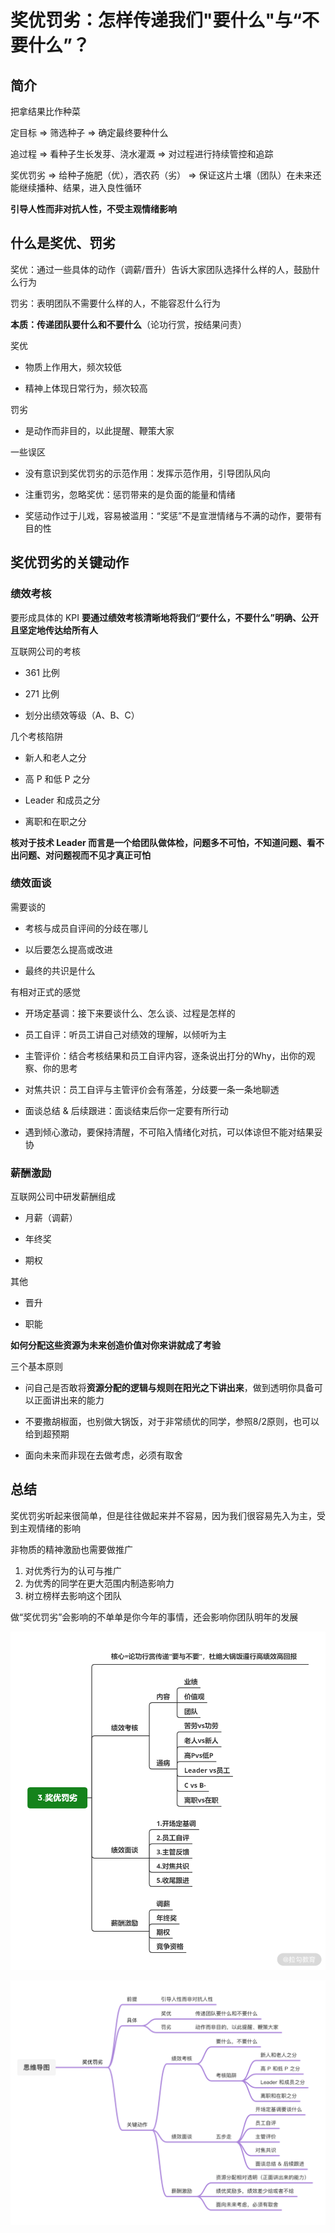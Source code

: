 # 奖优罚劣：怎样传递我们"要什么"与“不要什么”？

## 简介

把拿结果比作种菜

定目标 => 筛选种子  => 确定最终要种什么

追过程 => 看种子生长发芽、浇水灌溉 => 对过程进行持续管控和追踪

奖优罚劣 => 给种子施肥（优），洒农药（劣） => 保证这片土壤（团队）在未来还能继续播种、结果，进入良性循环

**引导人性而非对抗人性，不受主观情绪影响**



## 什么是奖优、罚劣 

奖优：通过一些具体的动作（调薪/晋升）告诉大家团队选择什么样的人，鼓励什么行为

罚劣：表明团队不需要什么样的人，不能容忍什么行为

**本质：传递团队要什么和不要什么**（论功行赏，按结果问责）

奖优

* 物质上作用大，频次较低

* 精神上体现日常行为，频次较高

罚劣

* 是动作而非目的，以此提醒、鞭策大家

一些误区

* 没有意识到奖优罚劣的示范作用：发挥示范作用，引导团队风向

* 注重罚劣，忽略奖优：惩罚带来的是负面的能量和情绪

* 奖惩动作过于儿戏，容易被滥用：“奖惩”不是宣泄情绪与不满的动作，要带有目的性



## 奖优罚劣的关键动作 


### 绩效考核

要形成具体的 KPI **要通过绩效考核清晰地将我们“要什么，不要什么”明确、公开且坚定地传达给所有人**

互联网公司的考核

* 361 比例

* 271 比例

* 划分出绩效等级（A、B、C）

几个考核陷阱

* 新人和老人之分

* 高 P 和低 P 之分

* Leader 和成员之分

* 离职和在职之分

**核对于技术 Leader 而言是一个给团队做体检，问题多不可怕，不知道问题、看不出问题、对问题视而不见才真正可怕**



### 绩效面谈


需要谈的

* 考核与成员自评间的分歧在哪儿

* 以后要怎么提高或改进

* 最终的共识是什么

有相对正式的感觉

* 开场定基调：接下来要谈什么、怎么谈、过程是怎样的

* 员工自评：听员工讲自己对绩效的理解，以倾听为主

* 主管评价：结合考核结果和员工自评内容，逐条说出打分的Why，出你的观察、你的思考

* 对焦共识：员工自评与主管评价会有落差，分歧要一条一条地聊透

* 面谈总结 & 后续跟进：面谈结束后你一定要有所行动

* 遇到倾心激动，要保持清醒，不可陷入情绪化对抗，可以体谅但不能对结果妥协


### 薪酬激励 

互联网公司中研发薪酬组成

* 月薪（调薪）

* 年终奖 

* 期权

其他

* 晋升

* 职能

**如何分配这些资源为未来创造价值对你来讲就成了考验**

三个基本原则

* 问自己是否敢将**资源分配的逻辑与规则在阳光之下讲出来**，做到透明你具备可以正面讲出来的能力

* 不要撒胡椒面，也别做大锅饭，对于非常绩优的同学，参照8/2原则，也可以给到超预期

* 面向未来而非现在去做考虑，必须有取舍


## 总结


奖优罚劣听起来很简单，但是往往做起来并不容易，因为我们很容易先入为主，受到主观情绪的影响

非物质的精神激励也需要做推广

1. 对优秀行为的认可与推广
1. 为优秀的同学在更大范围内制造影响力
1. 树立榜样去影响这个团队

做“奖优罚劣”会影响的不单单是你今年的事情，还会影响你团队明年的发展

![CioPOWAzaOuAOmbSAADrwmhxbqc219.png](./images/奖励1.png)

![总结.png](./images/奖惩.png)
